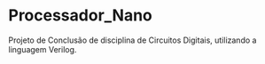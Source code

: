 # Processador_Nano
Projeto de Conclusão de disciplina de Circuitos Digitais, utilizando a linguagem Verilog.

